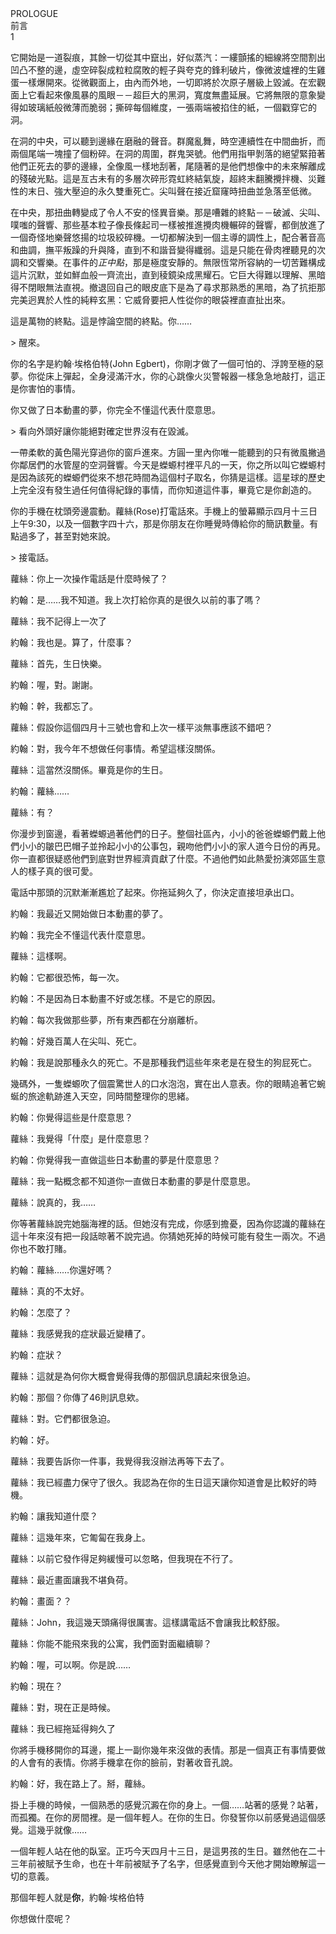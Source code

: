   <div class="pagehead">
    PROLOGUE<br/>
    <span class="pagehead-translation">前言</span><br/>
    <span class="pagehead-subhead">1</span>
  </div>
  <div class="pagebody">
    <p class="no-indent"><span class="opener type-xl line-solid">它</span>開始是一道裂痕，其餘一切從其中竄出，好似蒸汽：一縷顫搖的細線將空間割出凹凸不整的邊，虛空碎裂成粒粒腐敗的輕子與夸克的鋒利破片，像微波爐裡的生雞蛋一樣爆開來。從微觀面上，由內而外地，一切即將於次原子層級上毀滅。在宏觀面上它看起來像風暴的風眼－－超巨大的黑洞，寬度無盡延展。它將無限的意象變得如玻璃紙般微薄而脆弱；撕碎每個維度，一張兩端被掐住的紙，一個戳穿它的洞。</p>
    <p>在洞的中央，可以聽到邊緣在磨融的聲音。群魔亂舞，時空連續性在中間曲折，而兩個尾端一塊撞了個粉碎。在洞的周圍，群鬼哭號。他們用指甲剝落的絕望緊箝著他們正死去的夢的邊緣，全像風一樣地刮著，尾隨著的是他們想像中的未來解離成的殘破光點。這是亙古未有的多層次碎形霓虹終結氣旋，超終末翻騰攪拌機、災難性的末日、強大壓迫的永久雙重死亡。尖叫聲在接近窟窿時扭曲並急落至低微。</p>
    <p>在中央，那扭曲轉變成了令人不安的怪異音樂。那是嘈雜的終點－－破滅、尖叫、噗嗤的聲響、那些基本粒子像長條起司一樣被推進攪肉機輾碎的聲響，都倒放進了一個奇怪地樂聲悠揚的垃圾絞碎機。一切都解決到一個主導的調性上，配合著音高和曲調，撫平叛躁的升與降，直到不和諧音變得纖弱。這是只能在骨肉裡聽見的次調和交響樂。在事件的<em>正中點</em>，那是極度安靜的。無限恆常所容納的一切苦難構成這片沉默，並如鮮血般一齊流出，直到稜鏡染成黑耀石。它巨大得難以理解、黑暗得不閉眼無法直視。撤退回自己的眼皮底下是為了尋求那熟悉的黑暗，為了抗拒那完美迥異於人性的純粹玄黑：它威脅要把人性從你的眼袋裡直直扯出來。
</p>
    <p>這是萬物的終點。這是悖論空間的終點。你……</p>
    <p class="Command">&gt; 醒來。</p>
    <p class="no-indent">你的名字是約翰‧埃格伯特(John Egbert)，你剛才做了一個可怕的、浮誇至極的惡夢。你從床上彈起，全身浸滿汗水，你的心跳像火災警報器一樣急急地敲打，這正是你害怕的事情。</p>
    <p>你又做了日本動畫的夢，你完全不懂這代表什麼意思。</p>
    <p class="Command">&gt; 看向外頭好讓你能絕對確定世界沒有在毀滅。</p>
    <p>一帶柔軟的黃色陽光穿過你的窗戶進來。方圓一里內你唯一能聽到的只有微風撇過你鄰居們的水管屋的空洞聲響。今天是蠑螈村裡平凡的一天，你之所以叫它蠑螈村是因為該死的蠑螈們從來不想花時間為這個村子取名，你猜是這樣。這星球的歷史上完全沒有發生過任何值得紀錄的事情，而你知道這件事，畢竟它是你創造的。</p>
    <p>你的手機在枕頭旁邊震動。蘿絲(Rose)打電話來。手機上的螢幕顯示四月十三日上午9:30，以及一個數字四十六，那是你朋友在你睡覺時傳給你的簡訊數量。有點過多了，甚至對她來說。</p>
    <p class="Command">&gt; 接電話。</p>
    <div class="chat">
      <p class="rose">蘿絲：你上一次操作電話是什麼時候了？</p>
      <p class="john">約翰：是……我不知道。我上次打給你真的是很久以前的事了嗎？</p>
      <p class="rose">蘿絲：我不記得上一次了</p>
      <p class="john">約翰：我也是。算了，什麼事？</p>
      <p class="rose">蘿絲：首先，生日快樂。</p>
      <p class="john">約翰：喔，對。謝謝。</p>
      <p class="john">約翰：幹，我都忘了。</p>
      <p class="rose">蘿絲：假設你這個四月十三號也會和上次一樣平淡無事應該不錯吧？</p>
      <p class="john">約翰：對，我今年不想做任何事情。希望這樣沒關係。</p>
      <p class="rose">蘿絲：這當然沒關係。畢竟是你的生日。</p>
      <p class="john">約翰：蘿絲……</p>
      <p class="rose">蘿絲：有？</p>
    </div>
    <p class="no-indent">你漫步到窗邊，看著蠑螈過著他們的日子。整個社區內，小小的爸爸蠑螈們戴上他們小小的皺巴巴帽子並拎起小小的公事包，親吻他們小小的家人道今日份的再見。你一直都很疑惑他們到底對世界經濟貢獻了什麼。不過他們如此熱愛扮演郊區生意人的樣子真的很可愛。</p>
    <p class="no-indent">電話中那頭的沉默漸漸尷尬了起來。你拖延夠久了，你決定直接坦承出口。</p>
    <div class="chat">
      <p class="john">約翰：我最近又開始做日本動畫的夢了。</p>
      <p class="john">約翰：我完全不懂這代表什麼意思。</p>
      <p class="rose">蘿絲：這樣啊。</p>
      <p class="john">約翰：它都很恐怖，每一次。</p>
      <p class="john">約翰：不是因為日本動畫不好或怎樣。不是它的原因。</p>
      <p class="john">約翰：每次我做那些夢，所有東西都在分崩離析。</p>
      <p class="john">約翰：好幾百萬人在尖叫、死亡。</p>
      <p class="john">約翰：我是說那種永久的死亡。不是那種我們這些年來老是在發生的狗屁死亡。</p>
    </div>
    <p class="no-indent">幾碼外，一隻蠑螈吹了個震驚世人的口水泡泡，實在出人意表。你的眼睛追著它蜿蜒的旅途軌跡進入天空，同時間整理你的思緒。</p>
    <div class="chat">
      <p class="john">約翰：你覺得這些是什麼意思？</p>
      <p class="rose">蘿絲：我覺得「什麼」是什麼意思？</p>
      <p class="john">約翰：你覺得我一直做這些日本動畫的夢是什麼意思？</p>
      <p class="rose">蘿絲：我一點概念都不知道你一直做日本動畫的夢是什麼意思。 </p>
      <p class="rose">蘿絲：說真的，我……</p>
    </div>
    <p class="no-indent">你等著蘿絲說完她腦海裡的話。但她沒有完成，你感到擔憂，因為你認識的蘿絲在這十年來沒有把一段話晾著不說完過。你猜她死掉的時候可能有發生一兩次。不過你也不敢打賭。</p>
    <div class="chat">
      <p class="john">約翰：蘿絲……你還好嗎？</p>
      <p class="rose">蘿絲：真的不太好。</p>
      <p class="john">約翰：怎麼了？</p>
      <p class="rose">蘿絲：我感覺我的症狀最近變糟了。</p>
      <p class="john">約翰：症狀？</p>
      <p class="rose">蘿絲：這就是為何你大概會覺得我傳的那個訊息讀起來很急迫。</p>
      <p class="john">約翰：那個？你傳了46則訊息欸。</p>
      <p class="rose">蘿絲：對。它們都很急迫。</p>
      <p class="john">約翰：好。</p>
      <p class="rose">蘿絲：我要告訴你一件事，我覺得我沒辦法再等下去了。</p>
      <p class="rose">蘿絲：我已經盡力保守了很久。我認為在你的生日這天讓你知道會是比較好的時機。</p>
      <p class="john">約翰：讓我知道什麼？</p>
      <p class="rose">蘿絲：這幾年來，它匍匐在我身上。</p>
      <p class="rose">蘿絲：以前它發作得足夠緩慢可以忽略，但我現在不行了。</p>
      <p class="rose">蘿絲：最近畫面讓我不堪負荷。</p>
      <p class="john">約翰：畫面？？</p>
      <p class="rose">蘿絲：John，我這幾天頭痛得很厲害。這樣講電話不會讓我比較舒服。</p>
      <p class="rose">蘿絲：你能不能飛來我的公寓，我們面對面繼續聊？</p>
      <p class="john">約翰：喔，可以啊。你是說……</p>
      <p class="john">約翰：現在？</p>
      <p class="rose">蘿絲：對，現在正是時候。</p>
      <p class="rose">蘿絲：我已經拖延得夠久了</p>
    </div>
    <p class="no-indent">你將手機移開你的耳邊，擺上一副你幾年來沒做的表情。那是一個真正有事情要做的人會有的表情。你將手機拿在你的臉前，對著收音孔說。</p>
    <div class="chat">
      <p class="john">約翰：好，我在路上了。掰，蘿絲。</p>
    </div>
    <p class="no-indent">掛上手機的時候，一個熟悉的感覺沉澱在你的身上。一個……站著的感覺？站著，而孤獨。在你的房間裡。是一個年輕人。在你的生日。你發誓你以前感覺過這個感覺。這幾乎就像……</p>
    <p class="Normal ParaOverride-7"><span class="Standard-Text">一個年輕人站在他的臥室。正巧今天四月十三日，是這男孩的生日。雖然他在二十三年前被賦予生命，也在十年前被賦予了名字，但感覺直到今天他才開始瞭解這一切的意義。</span></p>
    <p class="Normal ParaOverride-7"><span class="Standard-Text">那個年輕人就是<b>你</b>，約翰‧埃格伯特</span></p>
    <p class="Normal ParaOverride-7"><span class="Standard-Text">你想做什麼呢？</span></p>
  </div>
  <div class="pagefoot">
  <!--<span>&gt;</span>
  <a href="/epilogues/prologue/2.html">==&gt; </a><br>-->
  </div>
</div>
